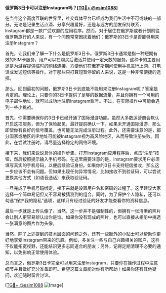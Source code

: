 **俄罗斯3日卡可以注册Instagram吗？[[TG💪+ @esim1088](https://t.me/s/esim1088)]**

在当今这个高度互联的世界里，社交媒体平台已经成为我们生活中不可或缺的一部分。无论是记录生活点滴、分享兴趣爱好，还是与远方的朋友保持联系，Instagram都是一款广受欢迎的应用程序。然而，对于居住在俄罗斯或者计划前往俄罗斯旅行的人来说，有一个问题常常困扰着他们：俄罗斯的3日卡是否能够用来注册Instagram？

首先，让我们来了解一下什么是俄罗斯3日卡。俄罗斯3日卡通常是指一种短期有效的SIM卡服务，用户可以在购买后激活并使用一定天数的服务。这种卡的主要用途是为游客提供临时的网络连接，方便他们在俄罗斯期间使用手机进行上网、打电话或发送短信等操作。对于那些只打算短暂停留的人来说，这是一种非常便捷的选择。

那么，回到最初的问题，俄罗斯3日卡到底能不能用来注册Instagram呢？答案是肯定的。理论上，只要你的3日卡提供了足够的数据流量，并且你拥有一个可用的电子邮件地址，就可以成功地注册Instagram账号。不过，在实际操作中可能会遇到一些小挑战。

首先，你需要确保你的3日卡已经开通了国际漫游功能。虽然大多数运营商会默认开启这项服务，但为了保险起见，最好提前确认一下。如果未开通国际漫游，那么即使你有良好的信号覆盖，也可能无法完成注册过程。此外，还需要注意的是，部分国家或地区的IP地址可能被Instagram视为高风险地区，从而导致注册失败。因此，在尝试注册时，请尽量选择稳定的网络环境。

接下来，我们来说说具体的操作步骤。打开Instagram应用程序后，点击“注册”按钮，然后按照提示输入手机号码。在这里需要注意的是，Instagram要求用户必须填写真实的手机号码，以便后续验证身份。如果你的3日卡支持短信接收，那么这一步应该不会有问题。但如果出现任何异常情况，比如接收不到验证码，可以尝试更换其他方式（如语音通话）来获取验证码。

一旦完成了手机号码绑定，接下来就是设置用户名和密码的过程了。这里建议大家选择一个简单易记但又不容易被猜测到的组合。同时，为了保护个人隐私，还可以勾选“保护我的隐私”选项，这样只有经过验证的好友才能查看你的资料信息。

最后一步就是上传头像了。当然，这一步并不是强制性的，但拥有一张清晰的照片会让别人更容易辨认出你是谁。如果你没有现成的照片，也可以直接从相册中挑选一张满意的图片作为头像。

当然，除了上述提到的技术层面的问题之外，还有一些额外的小贴士可以帮助你更好地享受Instagram带来的乐趣。例如，多关注一些与自己兴趣相关的账户，这样不仅能拓宽视野，还能结识更多志同道合的朋友；另外，记得定期清理不必要的通知，以免影响正常使用体验。

总而言之，俄罗斯3日卡完全可以用来注册Instagram，只要你在操作过程中注意细节并且做好充分准备即可。希望这篇文章能对你有所帮助！如果你还有其他疑问，欢迎随时留言讨论。

[[TG💪+ @esim1088](https://t.me/s/esim1088) ![Image](https://i.postimg.cc/4NQfJmqS/Snipaste-2025-05-13-00-14-12.png)]